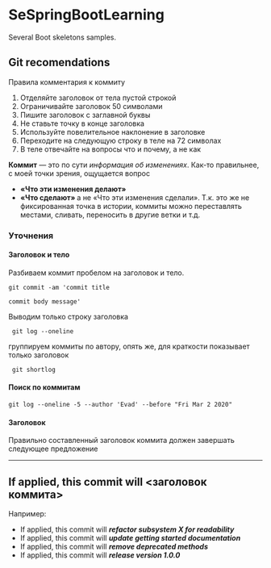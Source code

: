 # SeSpringBootLearning
Several Boot skeletons samples.
## Git recomendations 

Правила комментария к коммиту

1. Отделяйте заголовок от тела пустой строкой
2. Ограничивайте заголовок 50 символами
3. Пишите заголовок с заглавной буквы
4. Не ставьте точку в конце заголовка
5. Используйте повелительное наклонение в заголовке
6. Переходите на следующую строку в теле на 72 символах
7. В теле отвечайте на вопросы что и почему, а не как

<b>Коммит</b> — это по сути <i>информация об изменениях</i>. Как-то правильнее, с моей точки зрения, ощущается вопрос 
 * <b>«Что эти изменения делают»</b>
 * <b>«Что сделают» </b> а не «Что эти изменения сделали». Т.к. это же не фиксированная точка в истории, коммиты можно переставлять местами, сливать, переносить в другие ветки и т.д.

### Уточнения 
#### Заголовок и тело 
Разбиваем коммит пробелом на заголовок и тело. 

``` 
git commit -am 'commit title

commit body message'
```
Выводим только строку заголовка
``` 
 git log --oneline 
```
группируем коммиты по автору, опять же, для краткости показывает только заголовок
```
 git shortlog 
```

#### Поиск по коммитам 
```
git log --oneline -5 --author 'Evad' --before "Fri Mar 2 2020"
```

#### Заголовок

Правильно составленный заголовок коммита должен завершать следующее предложение

---
If applied, this commit will <заголовок коммита>
---

Например:
* If applied, this commit will <b><i> refactor subsystem X for readability</i></b>
* If applied, this commit will <b><i> update getting started documentation</i></b>
* If applied, this commit will <b><i> remove deprecated methods</i></b>
* If applied, this commit will <b><i> release version 1.0.0</i></b>

